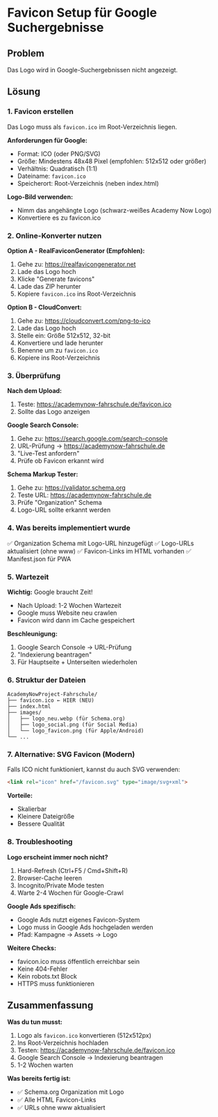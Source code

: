# Favicon Setup für Google Suchergebnisse

## Problem
Das Logo wird in Google-Suchergebnissen nicht angezeigt.

## Lösung

### 1. Favicon erstellen
Das Logo muss als `favicon.ico` im Root-Verzeichnis liegen.

**Anforderungen für Google:**
- Format: ICO (oder PNG/SVG)
- Größe: Mindestens 48x48 Pixel (empfohlen: 512x512 oder größer)
- Verhältnis: Quadratisch (1:1)
- Dateiname: `favicon.ico`
- Speicherort: Root-Verzeichnis (neben index.html)

**Logo-Bild verwenden:**
- Nimm das angehängte Logo (schwarz-weißes Academy Now Logo)
- Konvertiere es zu favicon.ico

### 2. Online-Konverter nutzen

**Option A - RealFaviconGenerator (Empfohlen):**
1. Gehe zu: https://realfavicongenerator.net
2. Lade das Logo hoch
3. Klicke "Generate favicons"
4. Lade das ZIP herunter
5. Kopiere `favicon.ico` ins Root-Verzeichnis

**Option B - CloudConvert:**
1. Gehe zu: https://cloudconvert.com/png-to-ico
2. Lade das Logo hoch
3. Stelle ein: Größe 512x512, 32-bit
4. Konvertiere und lade herunter
5. Benenne um zu `favicon.ico`
6. Kopiere ins Root-Verzeichnis

### 3. Überprüfung

**Nach dem Upload:**
1. Teste: https://academynow-fahrschule.de/favicon.ico
2. Sollte das Logo anzeigen

**Google Search Console:**
1. Gehe zu: https://search.google.com/search-console
2. URL-Prüfung → https://academynow-fahrschule.de
3. "Live-Test anfordern"
4. Prüfe ob Favicon erkannt wird

**Schema Markup Tester:**
1. Gehe zu: https://validator.schema.org
2. Teste URL: https://academynow-fahrschule.de
3. Prüfe "Organization" Schema
4. Logo-URL sollte erkannt werden

### 4. Was bereits implementiert wurde

✅ Organization Schema mit Logo-URL hinzugefügt
✅ Logo-URLs aktualisiert (ohne www)
✅ Favicon-Links im HTML vorhanden
✅ Manifest.json für PWA

### 5. Wartezeit

**Wichtig:** Google braucht Zeit!
- Nach Upload: 1-2 Wochen Wartezeit
- Google muss Website neu crawlen
- Favicon wird dann im Cache gespeichert

**Beschleunigung:**
1. Google Search Console → URL-Prüfung
2. "Indexierung beantragen"
3. Für Hauptseite + Unterseiten wiederholen

### 6. Struktur der Dateien

```
AcademyNowProject-Fahrschule/
├── favicon.ico ← HIER (NEU)
├── index.html
├── images/
│   ├── logo_neu.webp (für Schema.org)
│   ├── logo_social.png (für Social Media)
│   └── logo_favicon.png (für Apple/Android)
└── ...
```

### 7. Alternative: SVG Favicon (Modern)

Falls ICO nicht funktioniert, kannst du auch SVG verwenden:

```html
<link rel="icon" href="/favicon.svg" type="image/svg+xml">
```

**Vorteile:**
- Skalierbar
- Kleinere Dateigröße
- Bessere Qualität

### 8. Troubleshooting

**Logo erscheint immer noch nicht?**
1. Hard-Refresh (Ctrl+F5 / Cmd+Shift+R)
2. Browser-Cache leeren
3. Incognito/Private Mode testen
4. Warte 2-4 Wochen für Google-Crawl

**Google Ads spezifisch:**
- Google Ads nutzt eigenes Favicon-System
- Logo muss in Google Ads hochgeladen werden
- Pfad: Kampagne → Assets → Logo

**Weitere Checks:**
- favicon.ico muss öffentlich erreichbar sein
- Keine 404-Fehler
- Kein robots.txt Block
- HTTPS muss funktionieren

## Zusammenfassung

**Was du tun musst:**
1. Logo als `favicon.ico` konvertieren (512x512px)
2. Ins Root-Verzeichnis hochladen
3. Testen: https://academynow-fahrschule.de/favicon.ico
4. Google Search Console → Indexierung beantragen
5. 1-2 Wochen warten

**Was bereits fertig ist:**
- ✅ Schema.org Organization mit Logo
- ✅ Alle HTML Favicon-Links
- ✅ URLs ohne www aktualisiert
